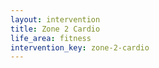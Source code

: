 ```yaml
---
layout: intervention
title: Zone 2 Cardio
life_area: fitness
intervention_key: zone-2-cardio
---
```

